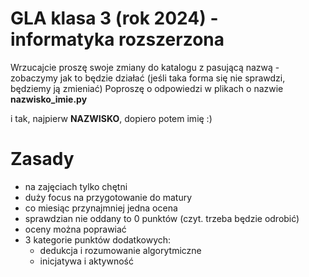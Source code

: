 # GLA klasa 3 (rok 2024) - informatyka rozszerzona 
Wrzucajcie proszę swoje zmiany do katalogu z pasującą nazwą - zobaczymy jak to będzie działać (jeśli taka forma się nie sprawdzi, będziemy ją zmieniać)
Poproszę o odpowiedzi w plikach o nazwie **nazwisko_imie.py** 

i tak, najpierw **NAZWISKO**, dopiero potem imię :)

# Zasady
- na zajęciach tylko chętni
- duży focus na przygotowanie do matury
- co miesiąc przynajmniej jedna ocena
- sprawdzian nie oddany to 0 punktów (czyt. trzeba będzie odrobić)
- oceny można poprawiać
- 3 kategorie punktów dodatkowych:
    - dedukcja i rozumowanie algorytmiczne
    - inicjatywa i aktywność

